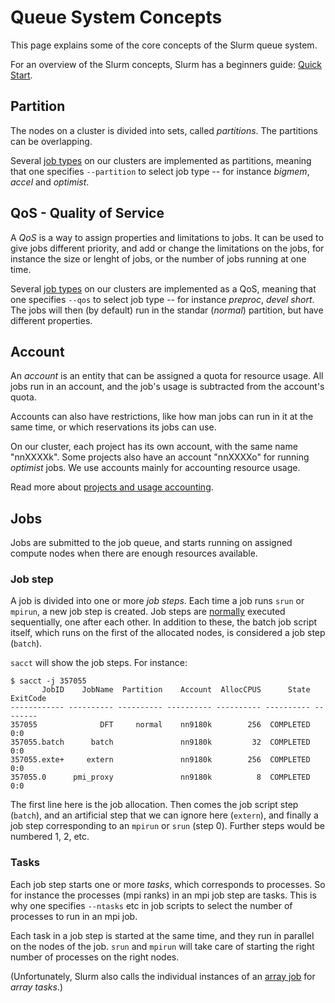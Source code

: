 # Queue System Concepts

This page explains some of the core concepts of the Slurm queue system.

For an overview of the Slurm concepts, Slurm has a beginners guide:
[Quick Start](https://slurm.schedmd.com/quickstart.html).

## Partition
The nodes on a cluster is divided into sets, called _partitions_.  The
partitions can be overlapping.

Several [job types](job_types.md) on our clusters are implemented as
partitions, meaning that one specifies `--partition` to select job
type -- for instance _bigmem_, _accel_ and _optimist_.

## QoS - Quality of Service
A _QoS_ is a way to assign properties and limitations to jobs.  It can
be used to give jobs different priority, and add or change the
limitations on the jobs, for instance the size or lenght of jobs, or
the number of jobs running at one time.

Several [job types](job_types.md) on our clusters are implemented as a
QoS, meaning that one specifies `--qos` to select job type -- for
instance _preproc_, _devel_ _short_.  The jobs will then (by default)
run in the standar (_normal_) partition, but have different
properties.

## Account
An _account_ is an entity that can be assigned a quota for resource
usage.  All jobs run in an account, and the job's usage is subtracted
from the account's quota.

Accounts can also have restrictions, like how man jobs can run in it
at the same time, or which reservations its jobs can use.

On our cluster, each project has its own account, with the same name
"nnXXXXk".  Some projects also have an account "nnXXXXo" for running
_optimist_ jobs.  We use accounts mainly for accounting resource
usage.

Read more about [projects and usage accounting](projects.md).

## Jobs
Jobs are submitted to the job queue, and starts running on assigned
compute nodes when there are enough resources available.

### Job step
A job is divided into one or more _job steps_.  Each time a job runs
`srun` or `mpirun`, a new job step is created.  Job steps are
[normally](parallel_steps.md) executed sequentially, one after each
other.  In addition to these, the batch job script itself, which runs
on the first of the allocated nodes, is considered a job step
(`batch`).

`sacct` will show the job steps.  For instance:

	$ sacct -j 357055
		   JobID    JobName  Partition    Account  AllocCPUS      State ExitCode
	------------ ---------- ---------- ---------- ---------- ---------- --------
	357055              DFT     normal    nn9180k        256  COMPLETED      0:0
	357055.batch      batch               nn9180k         32  COMPLETED      0:0
	357055.exte+     extern               nn9180k        256  COMPLETED      0:0
	357055.0      pmi_proxy               nn9180k          8  COMPLETED      0:0

The first line here is the job allocation.  Then comes the job script
step (`batch`), and an artificial step that we can ignore here
(`extern`), and finally a job step corresponding to an `mpirun` or
`srun` (step 0).  Further steps would be numbered 1, 2, etc.

### Tasks
Each job step starts one or more _tasks_, which corresponds to
processes.  So for instance the processes (mpi ranks) in an mpi job
step are tasks.  This is why one specifies `--ntasks` etc in job
scripts to select the number of processes to run in an mpi job.

Each task in a job step is started at the same time, and they run in
parallel on the nodes of the job.  `srun` and `mpirun` will take care
of starting the right number of processes on the right nodes.

(Unfortunately, Slurm also calls the individual instances of an [array
job](array_jobs.md) for _array tasks_.)
